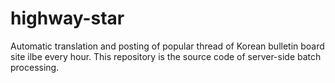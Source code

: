 # highway-star
Automatic translation and posting of popular thread of Korean bulletin board site ilbe every hour.
This repository is the source code of server-side batch processing.
